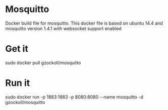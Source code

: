 Mosquitto
=========

Docker build file for mosquitto. This docker file is based on
ubuntu 14.4 and mosquitto version 1.4.1 with websocket support enabled

Get it
======
sudo docker pull gzockoll/mosquitto

Run it
======
sudo docker run -p 1883:1883 -p 8080:8080 --name mosquitto -d gzockoll/mosquitto
